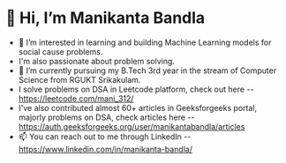 # 👋 Hi, I’m Manikanta Bandla
- 👀 I’m interested in learning and building Machine Learning models for social cause problems.
- I'm also passionate about problem solving.
- 🌱 I’m currently pursuing my B.Tech 3rd year in the stream of Computer Science from RGUKT Srikakulam.
- I solve problems on DSA in Leetcode platform, check out here -- https://leetcode.com/mani_312/
- I've also contributed almost 60+ articles in Geeksforgeeks portal, majorly problems on DSA, 
  check articles here -- https://auth.geeksforgeeks.org/user/manikantabandla/articles
- 📫 You can reach out to me through LinkedIn -- https://www.linkedin.com/in/manikanta-bandla/

<!---
mani-312/mani-312 is a ✨ special ✨ repository because its `README.md` (this file) appears on your GitHub profile.
You can click the Preview link to take a look at your changes.
--->
